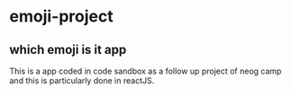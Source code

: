 # emoji-project

## which emoji is it app

This is a app coded in code sandbox as a follow up project of neog camp and this is particularly done in reactJS.
